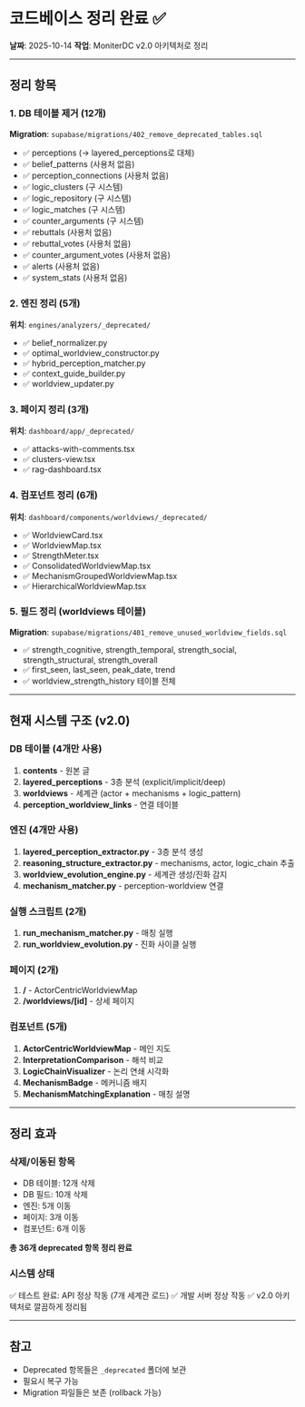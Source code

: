 # 코드베이스 정리 완료 ✅

**날짜**: 2025-10-14
**작업**: MoniterDC v2.0 아키텍처로 정리

---

## 정리 항목

### 1. DB 테이블 제거 (12개)
**Migration**: `supabase/migrations/402_remove_deprecated_tables.sql`

- ✅ perceptions (→ layered_perceptions로 대체)
- ✅ belief_patterns (사용처 없음)
- ✅ perception_connections (사용처 없음)
- ✅ logic_clusters (구 시스템)
- ✅ logic_repository (구 시스템)
- ✅ logic_matches (구 시스템)
- ✅ counter_arguments (구 시스템)
- ✅ rebuttals (사용처 없음)
- ✅ rebuttal_votes (사용처 없음)
- ✅ counter_argument_votes (사용처 없음)
- ✅ alerts (사용처 없음)
- ✅ system_stats (사용처 없음)

### 2. 엔진 정리 (5개)
**위치**: `engines/analyzers/_deprecated/`

- ✅ belief_normalizer.py
- ✅ optimal_worldview_constructor.py
- ✅ hybrid_perception_matcher.py
- ✅ context_guide_builder.py
- ✅ worldview_updater.py

### 3. 페이지 정리 (3개)
**위치**: `dashboard/app/_deprecated/`

- ✅ attacks-with-comments.tsx
- ✅ clusters-view.tsx
- ✅ rag-dashboard.tsx

### 4. 컴포넌트 정리 (6개)
**위치**: `dashboard/components/worldviews/_deprecated/`

- ✅ WorldviewCard.tsx
- ✅ WorldviewMap.tsx
- ✅ StrengthMeter.tsx
- ✅ ConsolidatedWorldviewMap.tsx
- ✅ MechanismGroupedWorldviewMap.tsx
- ✅ HierarchicalWorldviewMap.tsx

### 5. 필드 정리 (worldviews 테이블)
**Migration**: `supabase/migrations/401_remove_unused_worldview_fields.sql`

- ✅ strength_cognitive, strength_temporal, strength_social, strength_structural, strength_overall
- ✅ first_seen, last_seen, peak_date, trend
- ✅ worldview_strength_history 테이블 전체

---

## 현재 시스템 구조 (v2.0)

### DB 테이블 (4개만 사용)
1. **contents** - 원본 글
2. **layered_perceptions** - 3층 분석 (explicit/implicit/deep)
3. **worldviews** - 세계관 (actor + mechanisms + logic_pattern)
4. **perception_worldview_links** - 연결 테이블

### 엔진 (4개만 사용)
1. **layered_perception_extractor.py** - 3층 분석 생성
2. **reasoning_structure_extractor.py** - mechanisms, actor, logic_chain 추출
3. **worldview_evolution_engine.py** - 세계관 생성/진화 감지
4. **mechanism_matcher.py** - perception-worldview 연결

### 실행 스크립트 (2개)
1. **run_mechanism_matcher.py** - 매칭 실행
2. **run_worldview_evolution.py** - 진화 사이클 실행

### 페이지 (2개)
1. **/** - ActorCentricWorldviewMap
2. **/worldviews/[id]** - 상세 페이지

### 컴포넌트 (5개)
1. **ActorCentricWorldviewMap** - 메인 지도
2. **InterpretationComparison** - 해석 비교
3. **LogicChainVisualizer** - 논리 연쇄 시각화
4. **MechanismBadge** - 메커니즘 배지
5. **MechanismMatchingExplanation** - 매칭 설명

---

## 정리 효과

### 삭제/이동된 항목
- DB 테이블: 12개 삭제
- DB 필드: 10개 삭제
- 엔진: 5개 이동
- 페이지: 3개 이동
- 컴포넌트: 6개 이동

**총 36개 deprecated 항목 정리 완료**

### 시스템 상태
✅ 테스트 완료: API 정상 작동 (7개 세계관 로드)
✅ 개발 서버 정상 작동
✅ v2.0 아키텍처로 깔끔하게 정리됨

---

## 참고

- Deprecated 항목들은 `_deprecated` 폴더에 보관
- 필요시 복구 가능
- Migration 파일들은 보존 (rollback 가능)
